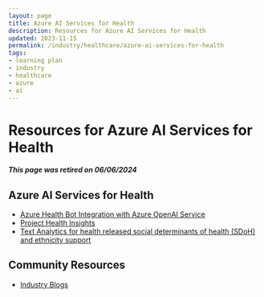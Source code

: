 ```yaml
---
layout: page
title: Azure AI Services for Health
description: Resources for Azure AI Services for Health
updated: 2023-11-15
permalink: /industry/healthcare/azure-ai-services-for-health
tags:
- learning plan
- industry
- healthcare
- azure
- ai
---
```


# Resources for Azure AI Services for Health

#### ***This page was retired on 06/06/2024***

## Azure AI Services for Health

* [Azure Health Bot Integration with Azure OpenAI Service](https://techcommunity.microsoft.com/t5/healthcare-and-life-sciences/extending-azure-health-bot-with-azure-openai-service/ba-p/3792560)
* [Project Health Insights](https://learn.microsoft.com/en-us/azure/azure-health-insights/overview)
* [Text Analytics for health released social determinants of health (SDoH) and ethnicity support](https://learn.microsoft.com/en-us/legal/cognitive-services/language-service/transparency-note-health)


## Community Resources

* [Industry Blogs](https://cloudblogs.microsoft.com/industry-blog/)